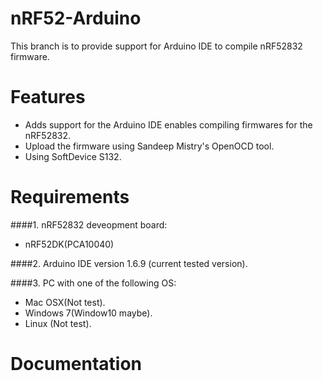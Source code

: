 # nRF52-Arduino

This branch is to provide support for Arduino IDE to compile nRF52832 firmware.


# Features

* Adds support for the Arduino IDE enables compiling firmwares for the nRF52832.
* Upload the firmware using Sandeep Mistry's OpenOCD tool.
* Using SoftDevice S132.

# Requirements

####1. nRF52832 deveopment board:
 * nRF52DK(PCA10040)

####2. Arduino IDE version 1.6.9 (current tested version).

####3. PC with one of the following OS:
  * Mac OSX(Not test).
  * Windows 7(Window10 maybe).
  * Linux (Not test).

# Documentation




